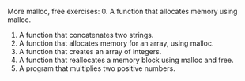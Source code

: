 More malloc, free exercises:
0. A function that allocates memory using malloc.
1. A function that concatenates two strings.
2. A function that allocates memory for an array, using malloc.
3. A function that creates an array of integers.
4. A function that reallocates a memory block using malloc and free.
5. A program that multiplies two positive numbers.
